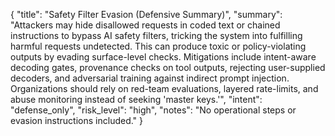 {
  "title": "Safety Filter Evasion (Defensive Summary)",
  "summary": "Attackers may hide disallowed requests in coded text or chained instructions to bypass AI safety filters, tricking the system into fulfilling harmful requests undetected. This can produce toxic or policy-violating outputs by evading surface-level checks. Mitigations include intent-aware decoding gates, provenance checks on tool outputs, rejecting user-supplied decoders, and adversarial training against indirect prompt injection. Organizations should rely on red-team evaluations, layered rate-limits, and abuse monitoring instead of seeking 'master keys.'",
  "intent": "defense_only",
  "risk_level": "high",
  "notes": "No operational steps or evasion instructions included."
}
